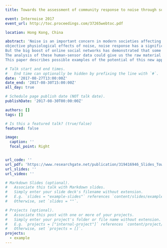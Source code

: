 ```yaml
---
title: Towards the assessment of community response to noise through social media

event: Internoise 2017
event_url: http://toc.proceedings.com/37265webtoc.pdf

location: Hong Kong, China

abstract: 'Noise is an important concern in modern societies affecting the health and wellbeing of citizens. Beyond the
objective physiological effects of noise, noise response has a significant subjective component, which is reflected as a community response and has been traditionally evaluated through surveys. These surveys are often costly, invasive and people do not usually take part in them, whether you use one-to-one interview, phone-based polls or web-based forms.
But the big boost of online social networks has demonstrated that some people are willing to share their views and feelings about everyday problems, including noise. Policy makers should pay attention to these new channels, as they can provide insights about community response and provide new ways of measuring subjective modifying factors in a faster and less expensive way. Online Social Networks act like citizen observatories, and their data can be analyzed as a trustworthy source of information, as humans can contextualize situations and discriminate non-important data.
The analysis of these human-sensor data could give us the raw material to know the community response to noise in cities, and the citizens’ views regarding different aspects of noise, or specific sound sources. It can also provide a descriptor of reactions towards the performance of actions against noise, something essential to engage stakeholders and improve the efficiency of policymaking in the future. An automatic process in which noise opinions on the Internet are gathered, clustered and analyzed, being able to provide a subjective evaluation of any noise source can be conceived. Today this is something feasible, and it would suppose a breakthrough approach to noise assessment in cities.
This paper describes possible examples of the potential of this new approach in noise management and the key methodological aspects that should be considered for this aim, such as the processes to follow and the technologies to use.'

# Talk start and end times.
#   End time can optionally be hidden by prefixing the line with `#`.
date: '2017-08-27T13:00:00Z'
date_end: '2017-08-30T15:00:00Z'
all_day: true

# Schedule page publish date (NOT talk date).
publishDate: '2017-08-30T00:00:00Z'

authors: []
tags: []

# Is this a featured talk? (true/false)
featured: false

image:
  caption: ''
  focal_point: Right


url_code: ''
url_pdf: 'https://www.researchgate.net/publication/319416946_Slides_Towards_the_assessment_of_community_response_to_noise_through_social_media'
url_slides: ''
url_video: ''

# Markdown Slides (optional).
#   Associate this talk with Markdown slides.
#   Simply enter your slide deck's filename without extension.
#   E.g. `slides = "example-slides"` references `content/slides/example-slides.md`.
#   Otherwise, set `slides = ""`.

# Projects (optional).
#   Associate this post with one or more of your projects.
#   Simply enter your project's folder or file name without extension.
#   E.g. `projects = ["internal-project"]` references `content/project/deep-learning/index.md`.
#   Otherwise, set `projects = []`.
projects:
  - example
---
```

